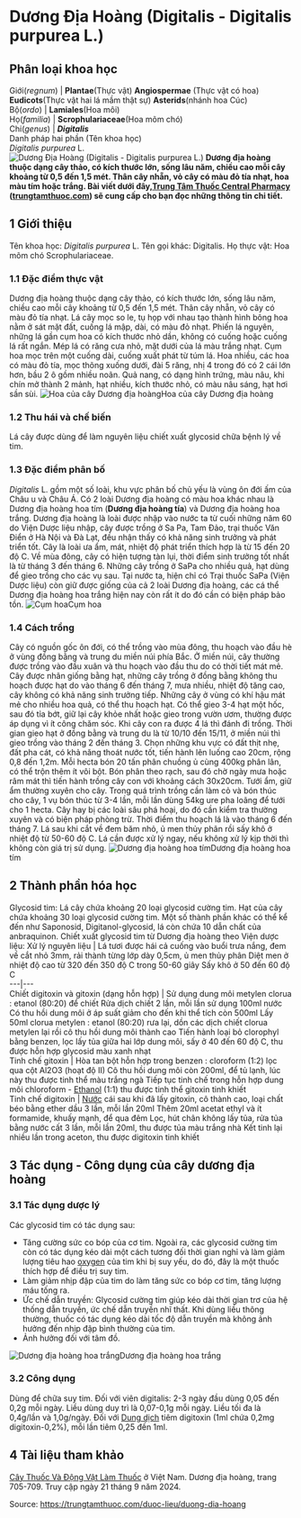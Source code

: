# Dương Địa Hoàng (Digitalis - Digitalis purpurea L.)

Phân loại khoa học  
---  
Giới(_regnum_) |  **Plantae**(Thực vật) **Angiospermae** (Thực vật có hoa) **Eudicots**(Thực vật hai lá mầm thật sự) **Asterids**(nhánh hoa Cúc)  
Bộ(_ordo_) | **Lamiales**(Hoa môi)  
Họ(_familia_) | **Scrophulariaceae**(Hoa mõm chó)  
Chi(_genus_) | **_Digitalis_**  
Danh pháp hai phần (Tên khoa học)  
_Digitalis purpurea_ L.  
![Dương Địa Hoàng \(Digitalis - Digitalis purpurea L.\)](https://trungtamthuoc.com/images/others/duong-dia-hoang-2048.jpg)
**Dương địa hoàng thuộc dạng cây thảo, có kích thước lớn, sống lâu năm, chiều cao mỗi cây khoảng từ 0,5 đến 1,5 mét. Thân cây nhẵn, vỏ cây có màu đỏ tía nhạt, hoa màu tím hoặc trắng. Bài viết dưới đây,[Trung Tâm Thuốc Central Pharmacy](https://trungtamthuoc.com/ "Trung Tâm Thuốc Central Pharmacy") ([trungtamthuoc.com](https://trungtamthuoc.com/ "trungtamthuoc.com")) sẽ cung cấp cho bạn đọc những thông tin chi tiết.**
##  1 Giới thiệu
Tên khoa học: _Digitalis purpurea_ L.
Tên gọi khác: Digitalis.
Họ thực vật: Hoa mõm chó Scrophulariaceae.
### 1.1 Đặc điểm thực vật
Dương địa hoàng thuộc dạng cây thảo, có kích thước lớn, sống lâu năm, chiều cao mỗi cây khoảng từ 0,5 đến 1,5 mét.
Thân cây nhẵn, vỏ cây có màu đỏ tía nhạt.
Lá cây mọc so le, tụ họp với nhau tạo thành hình bông hoa nằm ở sát mặt đất, cuống lá mập, dài, có màu đỏ nhạt. Phiến lá nguyên, những lá gần cụm hoa có kích thước nhỏ dần, không có cuống hoặc cuống lá rất ngắn. Mép lá có răng cưa nhỏ, mặt dưới của lá màu trắng nhạt.
Cụm hoa mọc trên một cuống dài, cuống xuất phát từ túm lá. Hoa nhiều, các hoa có màu đỏ tía, mọc thõng xuống dưới, đài 5 răng, nhị 4 trong đó có 2 cái lớn hơn, bầu 2 ô gồm nhiều noãn.
Quả nang, có dạng hình trứng, màu nâu, khi chín mở thành 2 mảnh, hạt nhiều, kích thước nhỏ, có màu nâu sáng, hạt hơi sần sùi.
![Hoa của cây Dương địa hoàng](https://trungtamthuoc.com/images/item/duong-dia-hoang-0.jpg)Hoa của cây Dương địa hoàng
### 1.2 Thu hái và chế biến
Lá cây được dùng để làm nguyên liệu chiết xuất glycosid chữa bệnh lý về tim.
### 1.3 Đặc điểm phân bố
_Digitalis_ L. gồm một số loài, khu vực phân bố chủ yếu là vùng ôn đới ấm của Châu u và Châu Á.
Có 2 loài Dương địa hoàng có màu hoa khác nhau là Dương địa hoàng hoa tím (**Dương địa hoàng tía**) và Dương địa hoàng hoa trắng.
Dương địa hoàng là loài được nhập vào nước ta từ cuối những năm 60 do Viện Dược liệu nhập, cây được trồng ở Sa Pa, Tam Đảo, trại thuốc Văn Điển ở Hà Nội và Đà Lạt, đều nhận thấy có khả năng sinh trưởng và phát triển tốt.
Cây là loài ưa ẩm, mát, nhiệt độ phát triển thích hợp là từ 15 đến 20 độ C. Về mùa đông, cây có hiện tượng tàn lụi, thời điểm sinh trưởng tốt nhất là từ tháng 3 đến tháng 6.
Những cây trồng ở SaPa cho nhiều quả, hạt dùng để gieo trồng cho các vụ sau.
Tại nước ta, hiện chỉ có Trại thuốc SaPa (Viện Dược liệu) còn giữ được giống của cả 2 loài Dương địa hoàng, các cá thể Dương địa hoàng hoa trắng hiện nay còn rất ít do đó cần có biện pháp bảo tồn.
![Cụm hoa](https://trungtamthuoc.com/images/item/duong-dia-hoang-1.jpg)Cụm hoa
### 1.4 Cách trồng
Cây có nguồn gốc ôn đới, có thể trồng vào mùa đông, thu hoạch vào đầu hè ở vùng đồng bằng và trung du miền núi phía Bắc. Ở miền núi, cây thường được trồng vào đầu xuân và thu hoạch vào đầu thu do có thời tiết mát mẻ.
Cây được nhân giống bằng hạt, những cây trồng ở đồng bằng không thu hoạch được hạt do vào tháng 6 đến tháng 7, mưa nhiều, nhiệt độ tăng cao, cây không có khả năng sinh trưởng tiếp. Những cây ở vùng có khí hậu mát mẻ cho nhiều hoa quả, có thể thu hoạch hạt.
Có thể gieo 3-4 hạt một hốc, sau đó tỉa bớt, giữ lại cây khỏe nhất hoặc gieo trong vườn ươm, thường được áp dụng vì ít công chăm sóc.
Khi cây con ra được 4 lá thì đánh đi trồng. Thời gian gieo hạt ở đồng bằng và trung du là từ 10/10 đến 15/11, ở miền núi thì gieo trồng vào tháng 2 đến tháng 3.
Chọn những khu vực có đất thịt nhẹ, đất pha cát, có khả năng thoát nước tốt, tiến hành lên luống cao 20cm, rộng 0,8 đến 1,2m. Mỗi hecta bón 20 tấn phân chuồng ủ cùng 400kg phân lân, có thể trộn thêm ít vôi bột. Bón phân theo rạch, sau đó chờ ngày mưa hoặc râm mát thì tiến hành trồng cây con với khoảng cách 30x20cm. Tưới ẩm, giữ ẩm thường xuyên cho cây.
Trong quá trình trồng cần làm cỏ và bón thúc cho cây, 1 vụ bón thúc từ 3-4 lần, mỗi lần dùng 54kg ure pha loãng để tưới cho 1 hecta.
Cây hay bị các loài sâu phá hoại, do đó cần kiểm tra thường xuyên và có biện pháp phòng trừ.
Thời điểm thu hoạch lá là vào tháng 6 đến tháng 7. Lá sau khi cắt về đem băm nhỏ, ủ men thủy phân rồi sấy khô ở nhiệt độ từ 50-60 độ C. Lá cần được xử lý ngay, nếu không xử lý kịp thời thì không còn giá trị sử dụng.
![Dương địa hoàng hoa tím](https://trungtamthuoc.com/images/item/duong-dia-hoang-2.jpg)Dương địa hoàng hoa tím
##  2 Thành phần hóa học
Glycosid tim: Lá cây chứa khoảng 20 loại glycosid cường tim.
Hạt của cây chứa khoảng 30 loại glycosid cường tim.
Một số thành phần khác có thể kể đến như Saponosid, Digitanol-glycosid, lá còn chứa 10 dẫn chất của anbraquinon.
Chiết xuất glycosid tim từ Dương địa hoàng theo Viện dược liệu:
Xử lý nguyên liệu |  Lá tươi được hái cả cuống vào buổi trưa nắng, đem về cắt nhỏ 3mm, rải thành từng lớp dày 0,5cm, ủ men thủy phân Diệt men ở nhiệt độ cao từ 320 đến 350 độ C trong 50-60 giây Sấy khô ở 50 đến 60 độ C  
---|---  
Chiết digitoxin và gitoxin (dạng hỗn hợp) |  Sử dụng dung môi metylen clorua : etanol (80:20) để chiết Rửa dịch chiết 2 lần, mỗi lần sử dụng 100ml nước Có thu hồi dung môi ở áp suất giảm cho đến khi thể tích còn 500ml Lấy 50ml clorua metylen : etanol (80:20) rưa lại, dồn các dịch chiết clorua metylen lại rồi cô thu hồi dung môi thành cao Tiến hành loại bỏ clorophyl bằng benzen, lọc lấy tủa giữa hai lớp dung môi, sấy ở 40 đến 60 độ C, thu được hỗn hợp glycosid màu xanh nhạt  
Tinh chế gitoxin |  Hòa tan bột hỗn hợp trong benzen : cloroform (1:2) lọc qua cột Al2O3 (hoạt độ II) Cô thu hồi dung môi còn 200ml, để tủ lạnh, lúc này thu được tinh thể màu trắng ngà Tiếp tục tinh chế trong hỗn hợp dung môi chloroform - [Ethanol](https://trungtamthuoc.com/hoat-chat/ethanol "Ethanol") (1:1) thu được tinh thể gitoxin tinh khiết  
Tinh chế digitoxin |  [Nước](https://trungtamthuoc.com/hoat-chat/nuoc "Nước") cái sau khi đã lấy gitoxin, cô thành cao, loại chất béo bằng ether dầu 3 lần, mỗi lần 20ml Thêm 20ml acetat ethyl và ít formamide, khuấy mạnh, để qua đêm Lọc, hút chân không lấy tủa, rửa tủa bằng nước cất 3 lần, mỗi lần 20ml, thu được tủa màu trắng nhà Kết tinh lại nhiều lần trong aceton, thu được digitoxin tinh khiết  
##  3 Tác dụng - Công dụng của cây dương địa hoàng
### 3.1 Tác dụng dược lý
Các glycosid tim có tác dụng sau:
  * Tăng cường sức co bóp của cơ tim. Ngoài ra, các glycosid cường tim còn có tác dụng kéo dài một cách tương đối thời gian nghỉ và làm giảm lượng tiêu hao [oxygen](https://trungtamthuoc.com/bai-viet/oxy-cao-ap-hyperbaric-oxygen-nhung-ung-dung-vo-bo-ben "oxygen") của tim khi bị suy yếu, do đó, đây là một thuốc thích hợp để điều trị suy tim.
  * Làm giảm nhịp đập của tim do làm tăng sức co bóp cơ tim, tăng lượng máu tống ra.
  * Ức chế dẫn truyền: Glycosid cường tim giúp kéo dài thời gian trơ của hệ thống dẫn truyền, ức chế dẫn truyền nhĩ thất. Khi dùng liều thông thường, thuốc có tác dụng kéo dài tốc độ dẫn truyền mà không ảnh hưởng đến nhịp đập bình thường của tim.
  * Ảnh hưởng đối với tâm đồ.

![Dương địa hoàng hoa trắng](https://trungtamthuoc.com/images/item/duong-dia-hoang-3.jpg)Dương địa hoàng hoa trắng
### 3.2 Công dụng
Dùng để chữa suy tim.
Đối với viên digitalis: 2-3 ngày đầu dùng 0,05 đến 0,2g mỗi ngày. Liều dùng duy trì là 0,07-0,1g mỗi ngày. Liều tối đa là 0,4g/lần và 1,0g/ngày.
Đối với [Dung dịch](https://trungtamthuoc.com/bai-viet/dung-dich-thuoc-la-gi-cong-thuc-va-ky-thuat-bao-che-dung-dich-thuoc "Dung dịch") tiêm digitoxin (1ml chứa 0,2mg digitoxin-0,2%), mỗi lần tiêm 0,25 đến 1ml.
##  4 Tài liệu tham khảo
[Cây Thuốc Và Động Vật Làm Thuốc](https://trungtamthuoc.com/bai-viet/doc-online-va-tai-mien-phi-pdf-sach-cay-thuoc-va-dong-vat-lam-thuoc-o-viet-nam "Cây Thuốc Và Động Vật Làm Thuốc") ở Việt Nam. Dương địa hoàng, trang 705-709. Truy cập ngày 21 tháng 9 năm 2024.


Source: https://trungtamthuoc.com/duoc-lieu/duong-dia-hoang